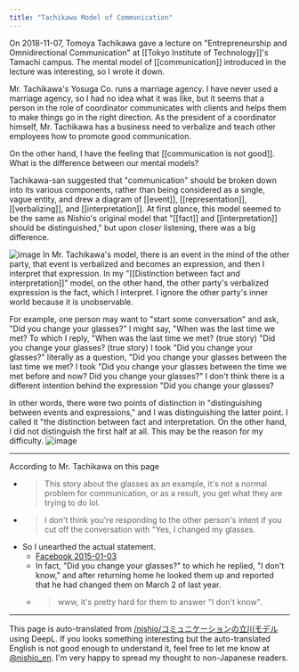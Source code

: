 ```yaml
---
title: "Tachikawa Model of Communication"
---
```


On 2018-11-07, Tomoya Tachikawa gave a lecture on "Entrepreneurship and Omnidirectional Communication" at [[Tokyo Institute of Technology]]'s Tamachi campus. The mental model of [[communication]] introduced in the lecture was interesting, so I wrote it down.

Mr. Tachikawa's Yosuga Co. runs a marriage agency. I have never used a marriage agency, so I had no idea what it was like, but it seems that a person in the role of coordinator communicates with clients and helps them to make things go in the right direction. As the president of a coordinator himself, Mr. Tachikawa has a business need to verbalize and teach other employees how to promote good communication.

On the other hand, I have the feeling that [[communication is not good]]. What is the difference between our mental models?

Tachikawa-san suggested that "communication" should be broken down into its various components, rather than being considered as a single, vague entity, and drew a diagram of [[event]], [[representation]], [[verbalizing]], and [[interpretation]]. At first glance, this model seemed to be the same as Nishio's original model that "[[fact]] and [[interpretation]] should be distinguished," but upon closer listening, there was a big difference.

![image](https://gyazo.com/d5300ee090d98d1a49fab193a4a28330/thumb/1000)
In Mr. Tachikawa's model, there is an event in the mind of the other party, that event is verbalized and becomes an expression, and then I interpret that expression. In my "[[Distinction between fact and interpretation]]" model, on the other hand, the other party's verbalized expression is the fact, which I interpret. I ignore the other party's inner world because it is unobservable.

For example, one person may want to "start some conversation" and ask, "Did you change your glasses?" I might say, "When was the last time we met? To which I reply, "When was the last time we met? (true story) "Did you change your glasses? (true story) I took "Did you change your glasses?" literally as a question, "Did you change your glasses between the last time we met? I took "Did you change your glasses between the time we met before and now? Did you change your glasses?" I don't think there is a different intention behind the expression "Did you change your glasses?

In other words, there were two points of distinction in "distinguishing between events and expressions," and I was distinguishing the latter point. I called it "the distinction between fact and interpretation. On the other hand, I did not distinguish the first half at all. This may be the reason for my difficulty.
![image](https://gyazo.com/34621cf1a25dbac1b12606f2551d37fc/thumb/1000)

----
According to Mr. Tachikawa on this page
- > This story about the glasses as an example, it's not a normal problem for communication, or as a result, you get what they are trying to do lol.
- > I don't think you're responding to the other person's intent if you cut off the conversation with "Yes, I changed my glasses.
- So I unearthed the actual statement.
    - [Facebook 2015-01-03](https://www.facebook.com/nishiohirokazu/posts/10204963013171592:30)
    - In fact, "Did you change your glasses?" to which he replied, "I don't know," and after returning home he looked them up and reported that he had changed them on March 2 of last year.
    - > www, it's pretty hard for them to answer "I don't know".

---
This page is auto-translated from [/nishio/コミュニケーションの立川モデル](https://scrapbox.io/nishio/コミュニケーションの立川モデル) using DeepL. If you looks something interesting but the auto-translated English is not good enough to understand it, feel free to let me know at [@nishio_en](https://twitter.com/nishio_en). I'm very happy to spread my thought to non-Japanese readers.